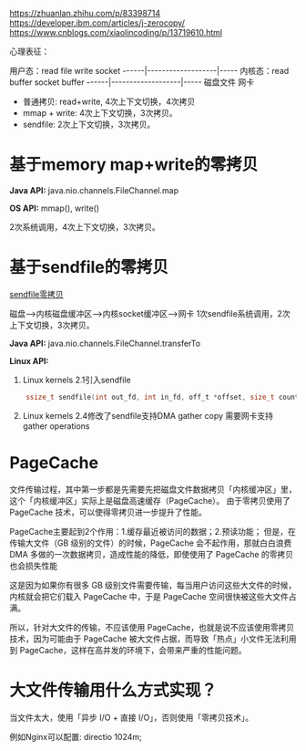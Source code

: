 
https://zhuanlan.zhihu.com/p/83398714
https://developer.ibm.com/articles/j-zerocopy/
https://www.cnblogs.com/xiaolincoding/p/13719610.html


心理表征：

用户态：read file       write socket
------|-------------------|-----
内核态：read buffer     socket buffer
------|-------------------|-----
    磁盘文件              网卡


- 普通拷贝: read+write, 4次上下文切换，4次拷贝
- mmap + write: 4次上下文切换，3次拷贝。
- sendfile: 2次上下文切换，3次拷贝。

# 基于memory map+write的零拷贝
**Java API:**   java.nio.channels.FileChannel.map

**OS API:**   mmap(), write()

2次系统调用，4次上下文切换，3次拷贝。

# 基于sendfile的零拷贝

[sendfile零拷贝](ZeroCopy-sendfile.png)

磁盘-->内核磁盘缓冲区-->内核socket缓冲区-->网卡
1次sendfile系统调用，2次上下文切换，3次拷贝。


**Java API:** java.nio.channels.FileChannel.transferTo


**Linux API:**
1) Linux kernels 2.1引入sendfile
```c
    ssize_t sendfile(int out_fd, int in_fd, off_t *offset, size_t count);
```

2) Linux kernels 2.4修改了sendfile支持DMA gather copy
需要网卡支持gather operations




# PageCache
文件传输过程，其中第一步都是先需要先把磁盘文件数据拷贝「内核缓冲区」里，这个「内核缓冲区」实际上是磁盘高速缓存（PageCache）。
由于零拷贝使用了 PageCache 技术，可以使得零拷贝进一步提升了性能。

PageCache主要起到2个作用：1.缓存最近被访问的数据；2.预读功能；
但是，在传输大文件（GB 级别的文件）的时候，PageCache 会不起作用，那就白白浪费 DMA 多做的一次数据拷贝，造成性能的降低，即使使用了 PageCache 的零拷贝也会损失性能

这是因为如果你有很多 GB 级别文件需要传输，每当用户访问这些大文件的时候，内核就会把它们载入 PageCache 中，于是 PageCache 空间很快被这些大文件占满。

所以，针对大文件的传输，不应该使用 PageCache，也就是说不应该使用零拷贝技术，因为可能由于 PageCache 被大文件占据，而导致「热点」小文件无法利用到 PageCache，这样在高并发的环境下，会带来严重的性能问题。

# 大文件传输用什么方式实现？

当文件太大，使用「异步 I/O + 直接 I/O」，否则使用「零拷贝技术」。

例如Nginx可以配置:  directio 1024m; 

